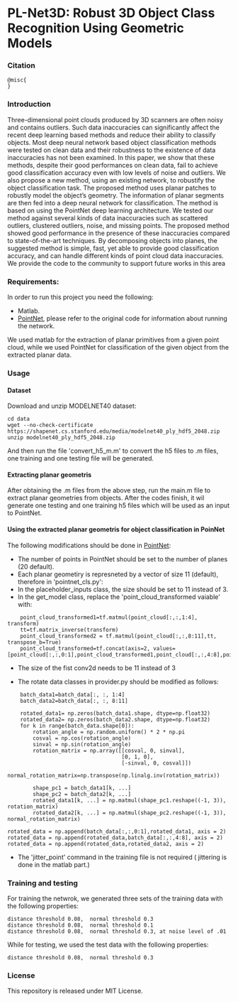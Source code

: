 # PL-Net3D: Robust 3D Object Class Recognition Using Geometric Models


### Citation
```
@misc{
}
```

### Introduction

Three-dimensional point clouds produced by 3D scanners are often noisy and contains
outliers. Such data inaccuracies can significantly affect the recent deep learning based methods and reduce
their ability to classify objects. Most deep neural network based object classification methods were tested on
clean data and their robustness to the existence of data inaccuracies has not been examined. In this paper, we
show that these methods, despite their good performances on clean data, fail to achieve good classification
accuracy even with low levels of noise and outliers. We also propose a new method, using an existing
network, to robustify the object classification task. The proposed method uses planar patches to robustly
model the object’s geometry. The information of planar segments are then fed into a deep neural network for
classification. The method is based on using the PointNet deep learning architecture. We tested our method
against several kinds of data inaccuracies such as scattered outliers, clustered outliers, noise, and missing
points. The proposed method showed good performance in the presence of these inaccuracies compared to
state-of-the-art techniques. By decomposing objects into planes, the suggested method is simple, fast, yet
able to provide good classification accuracy, and can handle different kinds of point cloud data inaccuracies.
We provide the code to the community to support future works in this area

### Requirements:
In order to run this project you need the following:
* Matlab.
* [PointNet](https://github.com/charlesq34/pointnet), please refer to the original code for information about running the network.

We used matlab for the extraction of planar primitives from a given point cloud, while we used PointNet for classification of the given object from the extracted planar data. 


### Usage

#### Dataset
Download and unzip MODELNET40 dataset:

```
cd data
wget --no-check-certificate https://shapenet.cs.stanford.edu/media/modelnet40_ply_hdf5_2048.zip
unzip modelnet40_ply_hdf5_2048.zip
```
And then run the file 'convert_h5_m.m' to convert the h5 files to .m files, one training and one testing file will be generated.

#### Extracting planar geometris

After obtaining the .m files from the above step, run the main.m file to extract planar geometries from objects. After the codes finish, it wil generate one testing and one training h5 files which will be used as an input to PointNet.


#### Using the extracted planar geometris for object classification in PoinNet

The following modifications should be done in [PointNet](https://github.com/charlesq34/pointnet):
* The number of points in PointNet should be set to the number of planes (20 default).
* Each planar geometiry is represneted by a vector of size 11 (default), therefore in 'pointnet_cls.py':
* In the placeholder_inputs class, the size should be set to 11 instead of 3.
* In the get_model class, replace the 'point_cloud_transformed vaiable' with: 

```
    point_cloud_transformed1=tf.matmul(point_cloud[:,:,1:4], transform)  
    tt=tf.matrix_inverse(transform)
    point_cloud_transformed2 = tf.matmul(point_cloud[:,:,8:11],tt, transpose_b=True)  
    point_cloud_transformed=tf.concat(axis=2, values=[point_cloud[:,:,0:1],point_cloud_transformed1,point_cloud[:,:,4:8],point_cloud_transformed2])

```
* The size of the fist conv2d needs to be 11 instead of 3

* The rotate data classes in provider.py should be modified as follows:  
```
    batch_data1=batch_data[:, :, 1:4]
    batch_data2=batch_data[:, :, 8:11]

    rotated_data1= np.zeros(batch_data1.shape, dtype=np.float32)
    rotated_data2= np.zeros(batch_data2.shape, dtype=np.float32)
    for k in range(batch_data.shape[0]):
        rotation_angle = np.random.uniform() * 2 * np.pi
        cosval = np.cos(rotation_angle)
        sinval = np.sin(rotation_angle)
        rotation_matrix = np.array([[cosval, 0, sinval],
                                    [0, 1, 0],
                                    [-sinval, 0, cosval]])
        normal_rotation_matrix=np.transpose(np.linalg.inv(rotation_matrix))
                 
        shape_pc1 = batch_data1[k, ...]                            
        shape_pc2 = batch_data2[k, ...]
        rotated_data1[k, ...] = np.matmul(shape_pc1.reshape((-1, 3)), rotation_matrix)
        rotated_data2[k, ...] = np.matmul(shape_pc2.reshape((-1, 3)), normal_rotation_matrix)
        
rotated_data = np.append(batch_data[:,:,0:1],rotated_data1, axis = 2)
rotated_data = np.append(rotated_data,batch_data[:,:,4:8], axis = 2) 
rotated_data = np.append(rotated_data,rotated_data2, axis = 2)
```
* The 'jitter_point' command in the training file is not required ( jittering is done in the matlab part.)

### Training and testing

For training the netwrok, we generated three sets of the training data with the following properties:
```
distance threshold 0.08,  normal threshold 0.3
distance threshold 0.08,  normal threshold 0.1
distance threshold 0.08,  normal threshold 0.3, at noise level of .01
```
While for testing, we used the test data with the following properties:
```
distance threshold 0.08,  normal threshold 0.3
```

### License
This repository is released under MIT License.
